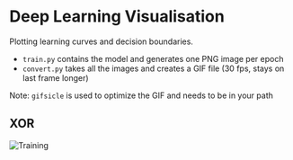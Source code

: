 # Deep Learning Visualisation

Plotting learning curves and decision boundaries.

- `train.py` contains the model and generates one PNG image per epoch
- `convert.py` takes all the images and creates a GIF file (30 fps, stays on last frame longer) 

Note: `gifsicle` is used to optimize the GIF and needs to be in your path

## XOR

![Training](xor/training_optimized.gif)